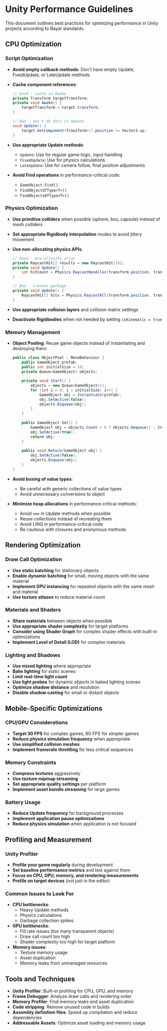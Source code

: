 # Unity Performance Guidelines

This document outlines best practices for optimizing performance in Unity projects according to Bayat standards.

## CPU Optimization

### Script Optimization

- **Avoid empty callback methods**: Don't have empty Update, FixedUpdate, or LateUpdate methods
- **Cache component references**:

  ```csharp
  // Good - cache in Awake
  private Transform targetTransform;
  private void Awake() {
      targetTransform = target.transform;
  }
  
  // Bad - don't do this in Update
  void Update() {
      target.GetComponent<Transform>().position += Vector3.up;
  }
  ```

- **Use appropriate Update methods**:
  - `Update`: Use for regular game logic, input handling
  - `FixedUpdate`: Use for physics calculations
  - `LateUpdate`: Use for camera follow, final position adjustments
- **Avoid Find operations** in performance-critical code:
  - `GameObject.Find()`
  - `FindObjectOfType<T>()`
  - `FindObjectsOfType<T>()`

### Physics Optimization

- **Use primitive colliders** when possible (sphere, box, capsule) instead of mesh colliders
- **Set appropriate Rigidbody interpolation** modes to avoid jittery movement
- **Use non-allocating physics APIs**:

  ```csharp
  // Good - pre-allocate array
  private RaycastHit[] results = new RaycastHit[10];
  private void Update() {
      int hitCount = Physics.RaycastNonAlloc(transform.position, transform.forward, results);
  }
  
  // Bad - creates garbage
  private void Update() {
      RaycastHit[] hits = Physics.RaycastAll(transform.position, transform.forward);
  }
  ```

- **Use appropriate collision layers** and collision matrix settings
- **Deactivate Rigidbodies** when not needed by setting `isKinematic = true`

### Memory Management

- **Object Pooling**: Reuse game objects instead of instantiating and destroying them:

  ```csharp
  public class ObjectPool : MonoBehaviour {
      public GameObject prefab;
      public int initialSize = 10;
      private Queue<GameObject> objects;
      
      private void Start() {
          objects = new Queue<GameObject>();
          for (int i = 0; i < initialSize; i++) {
              GameObject obj = Instantiate(prefab);
              obj.SetActive(false);
              objects.Enqueue(obj);
          }
      }
      
      public GameObject Get() {
          GameObject obj = objects.Count > 0 ? objects.Dequeue() : Instantiate(prefab);
          obj.SetActive(true);
          return obj;
      }
      
      public void Return(GameObject obj) {
          obj.SetActive(false);
          objects.Enqueue(obj);
      }
  }
  ```

- **Avoid boxing of value types**:
  - Be careful with generic collections of value types
  - Avoid unnecessary conversions to object
- **Minimize heap allocations** in performance-critical methods:
  - Avoid `new` in Update methods when possible
  - Reuse collections instead of recreating them
  - Avoid LINQ in performance-critical code
  - Be cautious with closures and anonymous methods

## Rendering Optimization

### Draw Call Optimization

- **Use static batching** for stationary objects
- **Enable dynamic batching** for small, moving objects with the same material
- **Implement GPU instancing** for repeated objects with the same mesh and material
- **Use texture atlases** to reduce material count

### Materials and Shaders

- **Share materials** between objects when possible
- **Use appropriate shader complexity** for target platforms
- **Consider using Shader Graph** for complex shader effects with built-in optimizations
- **Implement Level of Detail (LOD)** for complex materials

### Lighting and Shadows

- **Use mixed lighting** where appropriate
- **Bake lighting** for static scenes
- **Limit real-time light count**
- **Use light probes** for dynamic objects in baked lighting scenes
- **Optimize shadow distance** and resolution
- **Disable shadow casting** for small or distant objects

## Mobile-Specific Optimizations

### CPU/GPU Considerations

- **Target 30 FPS** for complex games, 60 FPS for simpler games
- **Reduce physics simulation frequency** when appropriate
- **Use simplified collision meshes**
- **Implement framerate throttling** for less critical sequences

### Memory Constraints

- **Compress textures** aggressively
- **Use texture mipmap streaming**
- **Set appropriate quality settings** per platform
- **Implement asset bundle streaming** for large games

### Battery Usage

- **Reduce Update frequency** for background processes
- **Implement application pause optimizations**
- **Reduce physics simulation** when application is not focused

## Profiling and Measurement

### Unity Profiler

- **Profile your game regularly** during development
- **Set baseline performance metrics** and test against them
- **Focus on CPU, GPU, memory, and rendering measurements**
- **Profile on target devices** (not just in the editor)

### Common Issues to Look For

- **CPU bottlenecks**:
  - Heavy Update methods
  - Physics calculations
  - Garbage collection spikes
- **GPU bottlenecks**:
  - Fill rate issues (too many transparent objects)
  - Draw call count too high
  - Shader complexity too high for target platform
- **Memory issues**:
  - Texture memory usage
  - Asset duplication
  - Memory leaks from unmanaged resources

## Tools and Techniques

- **Unity Profiler**: Built-in profiling for CPU, GPU, and memory
- **Frame Debugger**: Analyze draw calls and rendering order
- **Memory Profiler**: Find memory leaks and asset duplication
- **Code stripping**: Remove unused code in builds
- **Assembly definition files**: Speed up compilation and reduce dependencies
- **Addressable Assets**: Optimize asset loading and memory usage
